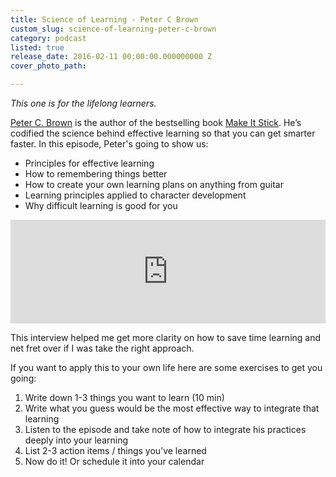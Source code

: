 ```yaml
---
title: Science of Learning - Peter C Brown
custom_slug: science-of-learning-peter-c-brown
category: podcast
listed: true
release_date: 2016-02-11 00:00:00.000000000 Z
cover_photo_path: 

---
```

*This one is for the lifelong learners.*
 
[Peter C. Brown](http://makeitstick.net/petercbrown.php) is the author of the bestselling book [Make It Stick](http://www.amazon.com/gp/product/B00JQ3FN7M/ref=dp-kindle-redirect?ie=UTF8&btkr=1). He’s codified the science behind effective learning so that you can get smarter faster. In this episode, Peter's going to show us:

* Principles for effective learning 
* How to remembering things better
* How to create your own learning plans on anything from guitar
* Learning principles applied to character development
* Why difficult learning is good for you

<iframe width="100%" height="166" scrolling="no" frameborder="no" src="https://w.soundcloud.com/player/?url=https%3A//api.soundcloud.com/tracks/246453186&amp;color=009bdb&amp;auto_play=false&amp;hide_related=false&amp;show_comments=true&amp;show_user=true&amp;show_reposts=false"></iframe>

This interview helped me get more clarity on how to save time learning and net fret over if I was take the right approach.

If you want to apply this to your own life here are some exercises to get you going:

1. Write down 1-3 things you want to learn (10 min)
2. Write what you guess would be the most effective way to integrate that learning 
3. Listen to the episode and take note of how to integrate his practices deeply into your learning
4. List 2-3 action items / things you’ve learned
5. Now do it! Or schedule it into your calendar